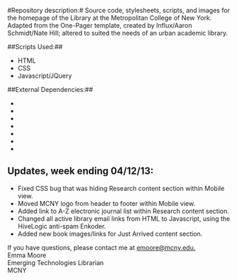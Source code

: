 #Repository description:#
Source code, stylesheets, scripts, and images for the homepage of the Library at the Metropolitan College of New York.  
Adapted from the One-Pager template, created by Influx/Aaron Schmidt/Nate Hill; altered to suited the needs of an 
urban academic library.

##Scripts Used:##
* HTML
* CSS
* Javascript/JQuery

##External Dependencies:##
* [Summon Search]: http://mcnylibrary.summon.serialssolutions.com
* [EZProxy]: https://ezproxy.mcny.edu/login
* [360 Link]: http://wh7vl3dc8w.search.serialssolutions.com
* [Google Maps API]: https://developers.google.com/maps/documentation/staticmaps/
* [Open Library Foundation]: http://openlibrary.org/ 
* [LibGuides]: http://libguides.mcny.edu/
* [Library H3lp]: https://us.libraryh3lp.com


Updates, week ending 04/12/13:
-----------------------------
* Fixed CSS bug that was hiding Research content section within Mobile view.  
* Moved MCNY logo from header to footer within Mobile view.  
* Added link to A-Z electronic journal list within Research content section.  
* Changed all active library email links from HTML to Javascript, using the HiveLogic anti-spam Enkoder.  
* Added new book images/links for Just Arrived content section.  


If you have questions, please contact me at [emoore@mcny.edu.](mailto:emoore@mcny.edu)  
Emma Moore  
Emerging Technologies Librarian  
MCNY  
